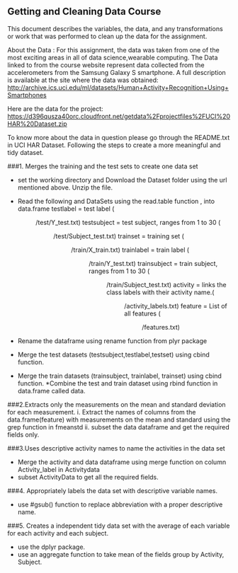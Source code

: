 ## Getting and Cleaning Data Course

This document describes the variables, the data, and any transformations or work that was performed to clean up the data for the assignment.

About the Data :
For this assignment, the data was taken from one of the most exciting areas in all of data science,wearable computing.
The Data linked to from the course website represent data collected from the accelerometers from the Samsung Galaxy S smartphone. A full description is available at the site where the data was obtained:
http://archive.ics.uci.edu/ml/datasets/Human+Activity+Recognition+Using+Smartphones

Here are the data for the project:
https://d396qusza40orc.cloudfront.net/getdata%2Fprojectfiles%2FUCI%20HAR%20Dataset.zip

To know more about the data in question please go through the README.txt in UCI HAR Dataset.
Following the steps to create a more meaningful and tidy dataset.

###1. Merges the training and the test sets to create one data set

* set the working directory and Download the Dataset folder using the url mentioned above. Unzip the file.
* Read the following and DataSets using the read.table function , into data.frame
 testlabel = test label (<dir>/test/Y_test.txt)
 testsubject = test subject, ranges from 1 to 30 (<dir>/test/Subject_test.txt)
 trainset = training set (<dir>/train/X_train.txt)
 trainlabel = train label (<dir>/train/Y_test.txt)
 trainsubject = train subject, ranges from 1 to 30 (<dir>/train/Subject_test.txt)
 activity = links the class labels with their activity name.(<dir>/activity_labels.txt)
 feature = List of all features (<dir>/features.txt)

* Rename the dataframe using rename function from plyr package
* Merge the test datasets (testsubject,testlabel,testset) using cbind function.
* Merge the train datasets (trainsubject, trainlabel, trainset) using cbind function.
*Combine the test and train dataset using rbind function in data.frame called data.
 
###2.Extracts only the measurements on the mean and standard deviation for each measurement.
i. Extract the names of columns from the data.frame(feature) with measurements on the mean and standard
 using the grep function in fmeanstd
ii. subset the data dataframe and get the required fields only.
 
###3.Uses descriptive activity names to name the activities in the data set
* Merge the activity and data dataframe using merge function on column Activity_label in Activitydata
* subset ActivityData to get all the required fields. 

###4. Appropriately labels the data set with descriptive variable names.
* use #gsub() function to replace abbreviation with a proper descriptive name.

###5. Creates a independent tidy data set with the average of each variable for each activity 
 and each subject.
* use the dplyr package.
* use an aggregate function to take mean of the fields group by Activity, Subject.


